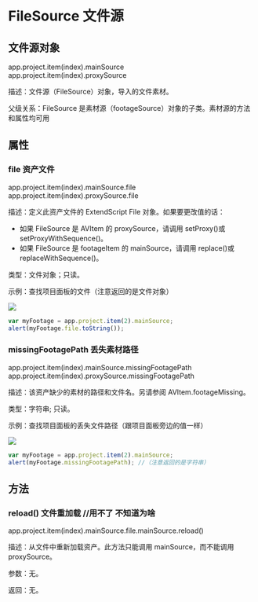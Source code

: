 # FileSource 文件源

## 文件源对象

app.project.item(index).mainSource  
app.project.item(index).proxySource

描述：文件源（FileSource）对象，导入的文件素材。

父级关系：FileSource 是素材源（footageSource）对象的子类。素材源的方法和属性均可用

## 属性

### file 资产文件

app.project.item(index).mainSource.file  
app.project.item(index).proxySource.file

描述：定义此资产文件的 ExtendScript File 对象。如果要更改值的话：

- 如果 FileSource 是 AVItem 的 proxySource，请调用 setProxy()或 setProxyWithSequence()。
- 如果 FileSource 是 footageItem 的 mainSource，请调用 replace()或 replaceWithSequence()。

类型：文件对象；只读。

示例：查找项目面板的文件（注意返回的是文件对象）

![](https://cdn.yuelili.com/20211012162834.png)

```javascript
var myFootage = app.project.item(2).mainSource;
alert(myFootage.file.toString());
```

### missingFootagePath 丢失素材路径

app.project.item(index).mainSource.missingFootagePath  
app.project.item(index).proxySource.missingFootagePath

描述：该资产缺少的素材的路径和文件名。另请参阅 AVItem.footageMissing。

类型：字符串; 只读。

示例：查找项目面板的丢失文件路径（跟项目面板旁边的值一样）

![](https://cdn.yuelili.com/20211012162311.png)

```javascript
var myFootage = app.project.item(2).mainSource;
alert(myFootage.missingFootagePath); //（注意返回的是字符串）
```

## 方法

### reload() 文件重加载 //用不了 不知道为啥

app.project.item(index).mainSource.file.mainSource.reload()

描述：从文件中重新加载资产。此方法只能调用 mainSource，而不能调用 proxySource。

参数：无。

返回：无。
